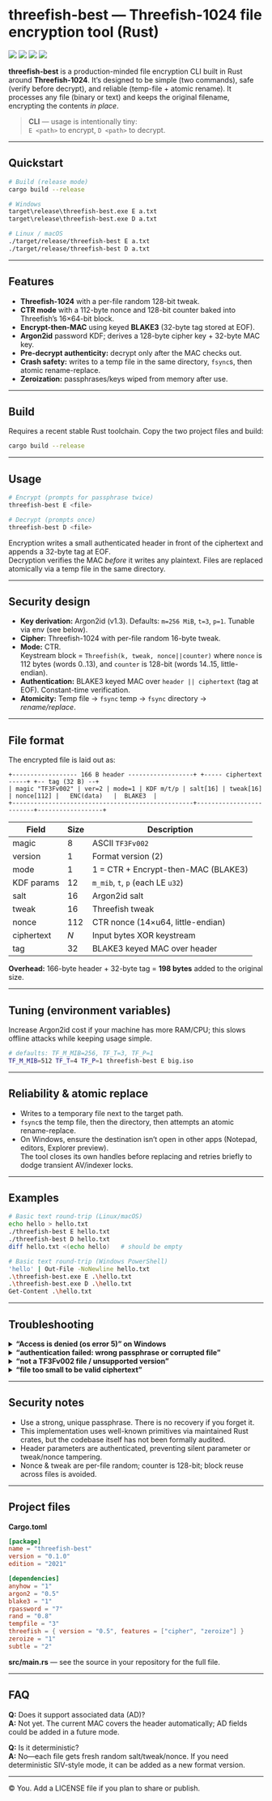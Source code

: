 # threefish-best — Threefish-1024 file encryption tool (Rust)

[![](https://img.shields.io/badge/cross-platform-blue)]()
[![](https://img.shields.io/badge/encrypt-then-MAC-green)]()
[![](https://img.shields.io/badge/argon2id-KDF-orange)]()
[![](https://img.shields.io/badge/atomic-replace-purple)]()

**threefish-best** is a production-minded file encryption CLI built in Rust around
**Threefish-1024**. It’s designed to be simple (two commands), safe (verify before decrypt),
and reliable (temp-file + atomic rename). It processes any file (binary or text) and keeps the
original filename, encrypting the contents *in place*.

> **CLI** — usage is intentionally tiny:  
> `E <path>` to encrypt, `D <path>` to decrypt.

---

## Quickstart

```bash
# Build (release mode)
cargo build --release

# Windows
target\release\threefish-best.exe E a.txt
target\release\threefish-best.exe D a.txt

# Linux / macOS
./target/release/threefish-best E a.txt
./target/release/threefish-best D a.txt
```

---

## Features

- **Threefish-1024** with a per-file random 128-bit tweak.
- **CTR mode** with a 112-byte nonce and 128-bit counter baked into Threefish’s 16×64-bit block.
- **Encrypt-then-MAC** using keyed **BLAKE3** (32-byte tag stored at EOF).
- **Argon2id** password KDF; derives a 128-byte cipher key + 32-byte MAC key.
- **Pre-decrypt authenticity:** decrypt only after the MAC checks out.
- **Crash safety:** writes to a temp file in the same directory, `fsync`s, then atomic rename-replace.
- **Zeroization:** passphrases/keys wiped from memory after use.

---

## Build

Requires a recent stable Rust toolchain. Copy the two project files and build:

```bash
cargo build --release
```

---

## Usage

```bash
# Encrypt (prompts for passphrase twice)
threefish-best E <file>

# Decrypt (prompts once)
threefish-best D <file>
```

Encryption writes a small authenticated header in front of the ciphertext and appends a 32-byte tag at EOF.  
Decryption verifies the MAC *before* it writes any plaintext. Files are replaced atomically via a temp file in the same directory.

---

## Security design

- **Key derivation:** Argon2id (v1.3). Defaults: `m=256 MiB`, `t=3`, `p=1`. Tunable via env (see below).
- **Cipher:** Threefish-1024 with per-file random 16-byte tweak.
- **Mode:** CTR.  
  Keystream block = `Threefish(k, tweak, nonce||counter)` where `nonce` is 112 bytes (words 0..13), and `counter` is 128-bit (words 14..15, little-endian).
- **Authentication:** BLAKE3 keyed MAC over `header || ciphertext` (tag at EOF). Constant-time verification.
- **Atomicity:** Temp file → `fsync` temp → `fsync` directory → *rename/replace*.

---

## File format

The encrypted file is laid out as:

```
+------------------ 166 B header ------------------+ +----- ciphertext -----+ +-- tag (32 B) --+
| magic "TF3Fv002" | ver=2 | mode=1 | KDF m/t/p | salt[16] | tweak[16] | nonce[112] |   ENC(data)   |  BLAKE3  |
+--------------------------------------------------+-------------------------+------------------+
```

| Field       | Size | Description                                                      |
|-------------|------|------------------------------------------------------------------|
| magic       | 8    | ASCII `TF3Fv002`                                                 |
| version     | 1    | Format version (2)                                               |
| mode        | 1    | 1 = CTR + Encrypt-then-MAC (BLAKE3)                              |
| KDF params  | 12   | `m_mib`, `t`, `p` (each LE `u32`)                                |
| salt        | 16   | Argon2id salt                                                    |
| tweak       | 16   | Threefish tweak                                                  |
| nonce       | 112  | CTR nonce (14×u64, little-endian)                                |
| ciphertext  | *N*  | Input bytes XOR keystream                                        |
| tag         | 32   | BLAKE3 keyed MAC over header||ciphertext, stored at EOF          |

**Overhead:** 166-byte header + 32-byte tag = **198 bytes** added to the original size.

---

## Tuning (environment variables)

Increase Argon2id cost if your machine has more RAM/CPU; this slows offline attacks while keeping usage simple.

```bash
# defaults: TF_M_MIB=256, TF_T=3, TF_P=1
TF_M_MIB=512 TF_T=4 TF_P=1 threefish-best E big.iso
```

---

## Reliability & atomic replace

- Writes to a temporary file next to the target path.
- `fsync`s the temp file, then the directory, then attempts an atomic rename-replace.
- On Windows, ensure the destination isn’t open in other apps (Notepad, editors, Explorer preview).  
  The tool closes its own handles before replacing and retries briefly to dodge transient AV/indexer locks.

---

## Examples

```bash
# Basic text round-trip (Linux/macOS)
echo hello > hello.txt
./threefish-best E hello.txt
./threefish-best D hello.txt
diff hello.txt <(echo hello)   # should be empty

# Basic text round-trip (Windows PowerShell)
'hello' | Out-File -NoNewline hello.txt
.\threefish-best.exe E .\hello.txt
.\threefish-best.exe D .\hello.txt
Get-Content .\hello.txt
```

---

## Troubleshooting

<details>
<summary><strong>“Access is denied (os error 5)” on Windows</strong></summary>
Another process is holding the file open. Close editors, Explorer preview panes, antivirus scans, etc.  
The tool already closes its own handles before replace and retries with backoff.  
If it still fails, copy the file to a different directory and run again.
</details>

<details>
<summary><strong>“authentication failed: wrong passphrase or corrupted file”</strong></summary>
The keyed BLAKE3 MAC over *header||ciphertext* didn’t match. This happens with a wrong passphrase or file corruption.  
Without the correct passphrase, the data is unrecoverable by design.
</details>

<details>
<summary><strong>“not a TF3Fv002 file / unsupported version”</strong></summary>
The file doesn’t match this format’s magic/version, or was produced by a different tool/version.
</details>

<details>
<summary><strong>“file too small to be valid ciphertext”</strong></summary>
Encrypted files must be at least 198 bytes larger than the original (header+tag).  
Extremely small files may trigger this if truncated.
</details>

---

## Security notes

- Use a strong, unique passphrase. There is no recovery if you forget it.
- This implementation uses well-known primitives via maintained Rust crates, but the codebase itself has not been formally audited.
- Header parameters are authenticated, preventing silent parameter or tweak/nonce tampering.
- Nonce & tweak are per-file random; counter is 128-bit; block reuse across files is avoided.

---

## Project files

**Cargo.toml**

```toml
[package]
name = "threefish-best"
version = "0.1.0"
edition = "2021"

[dependencies]
anyhow = "1"
argon2 = "0.5"
blake3 = "1"
rpassword = "7"
rand = "0.8"
tempfile = "3"
threefish = { version = "0.5", features = ["cipher", "zeroize"] }
zeroize = "1"
subtle = "2"
```

**src/main.rs** — see the source in your repository for the full file.

---

## FAQ

**Q:** Does it support associated data (AD)?  
**A:** Not yet. The current MAC covers the header automatically; AD fields could be added in a future mode.

**Q:** Is it deterministic?  
**A:** No—each file gets fresh random salt/tweak/nonce. If you need deterministic SIV-style mode, it can be added as a new format version.

---

© You. Add a LICENSE file if you plan to share or publish.
